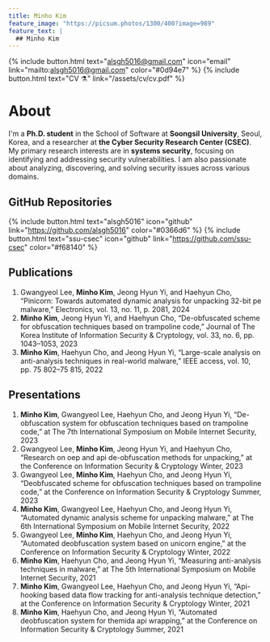 ```yaml
---
title: Minho Kim
feature_image: "https://picsum.photos/1300/400?image=989"
feature_text: |
  ## Minho Kim
---
```

{% include button.html text="alsgh5016@gmail.com" icon="email" link="mailto:alsgh5016@gmail.com" color="#0d94e7" %} {% include button.html text="CV ⚗️" link="/assets/cv/cv.pdf" %}

# About
I'm a **Ph.D. student** in the School of Software at **Soongsil University**, Seoul, Korea, and a researcher at **the Cyber Security Research Center (CSEC)**. My primary research interests are in **systems security**, focusing on identifying and addressing security vulnerabilities. I am also passionate about analyzing, discovering, and solving security issues across various domains.

## GitHub Repositories
{% include button.html text="alsgh5016" icon="github" link="https://github.com/alsgh5016" color="#0366d6" %} {% include button.html text="ssu-csec" icon="github" link="https://github.com/ssu-csec" color="#f68140" %}

## Publications
1. Gwangyeol Lee, **Minho Kim**, Jeong Hyun Yi, and Haehyun Cho, “Pinicorn: Towards automated dynamic analysis for unpacking 32-bit pe malware,” Electronics, vol. 13, no. 11, p. 2081, 2024
2. **Minho Kim**, Jeong Hyun Yi, and Haehyun Cho, “De-obfuscated scheme for obfuscation techniques based on trampoline code,” Journal of The Korea Institute of Information Security & Cryptology, vol. 33, no. 6, pp. 1043–1053, 2023
3. **Minho Kim**, Haehyun Cho, and Jeong Hyun Yi, “Large-scale analysis on anti-analysis techniques in real-world malware,” IEEE access, vol. 10, pp. 75 802–75 815, 2022

## Presentations
1. **Minho Kim**, Gwangyeol Lee, Haehyun Cho, and Jeong Hyun Yi, “De-obfuscation system for obfuscation techniques based on trampoline code,” at The 7th International Symposium on Mobile Internet Security, 2023
2. Gwangyeol Lee, **Minho Kim**, Jeong Hyun Yi, and Haehyun Cho, “Research on oep and api de-obfuscation methods for unpacking,” at the Conference on Information Security & Cryptology Winter, 2023
3. Gwangyeol Lee, **Minho Kim**, Haehyun Cho, and Jeong Hyun Yi, “Deobfuscated scheme for obfuscation techniques based on trampoline code,” at the Conference on Information Security & Cryptology Summer, 2023
4. **Minho Kim**, Gwangyeol Lee, Haehyun Cho, and Jeong Hyun Yi, “Automated dynamic analysis scheme for unpacking malware,” at The 6th International Symposium on Mobile Internet Security, 2022
5. Gwangyeol Lee, **Minho Kim**, Haehyun Cho, and Jeong Hyun Yi, “Automated deobfuscation system based on unicorn engine,” at the Conference on Information Security & Cryptology Winter, 2022
6. **Minho Kim**, Haehyun Cho, and Jeong Hyun Yi, “Measuring anti-analysis techniques in malware,” at The 5th International Symposium on Mobile Internet Security, 2021
7. **Minho Kim**, Gwangyeol Lee, Haehyun Cho, and Jeong Hyun Yi, “Api-hooking based data flow tracking for anti-analysis technique detection,” at the Conference on Information Security & Cryptology Winter, 2021
8. **Minho Kim**, Haehyun Cho, and Jeong Hyun Yi, “Automated deobfuscation system for themida api wrapping,” at the Conference on Information Security & Cryptology Summer, 2021
